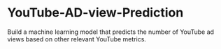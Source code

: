 # YouTube-AD-view-Prediction
Build a machine learning model that predicts the number of YouTube ad views based on other relevant YouTube metrics.
